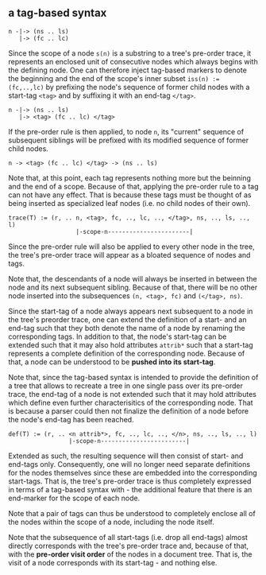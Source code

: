 
<!-- ======================================================================= -->
## a tag-based syntax

```
n -|-> (ns .. ls)
   |-> (fc .. lc)
```

Since the scope of a node `s(n)` is a substring to a tree's pre-order trace, it
represents an enclosed unit of consecutive nodes which always begins with the
defining node. One can therefore inject tag-based markers to denote the beginning
and the end of the scope's inner subset `iss(n) := (fc,..,lc)` by prefixing the
node's sequence of former child nodes with a start-tag `<tag>` and by suffixing
it with an end-tag `</tag>`.

```
n -|-> (ns .. ls)
   |-> <tag> (fc .. lc) </tag>
```

If the pre-order rule is then applied, to node `n`, its "current" sequence of
subsequent siblings will be prefixed with its modified sequence of former child
nodes.

```
n -> <tag> (fc .. lc) </tag> -> (ns .. ls)
```

Note that, at this point, each tag represents nothing more but the beinning and
the end of a scope. Because of that, applying the pre-order rule to a tag can
not have any effect. That is because these tags must be thought of as being
inserted as specialized leaf nodes (i.e. no child nodes of their own).

```
trace(T) := (r, .. n, <tag>, fc, .., lc, .., </tag>, ns, .., ls, .., l)
                   |-scope-n-----------------------|
```

Since the pre-order rule will also be applied to every other node in the tree,
the tree's pre-order trace will appear as a bloated sequence of nodes and tags.

Note that, the descendants of a node will always be inserted in between the
node and its next subsequent sibling. Because of that, there will be no other
node inserted into the subsequences `(n, <tag>, fc)` and `(</tag>, ns)`.

Since the start-tag of a node always appears next subsequent to a node in the
tree's preorder trace, one can extend the definition of a start- and an end-tag
such that they both denote the name of a node by renaming the corresponding
tags. In addition to that, the node's start-tag can be extended such that it
may also hold attributes `attrib*` such that a start-tag represents a complete
definition of the corresponding node. Because of that, a node can be understood
to be **pushed into its start-tag**.

Note that, since the tag-based syntax is intended to provide the definition of
a tree that allows to recreate a tree in one single pass over its pre-order
trace, the end-tag of a node is not extended such that it may hold attributes
which define even further characterisitics of the corresponding node. That is
because a parser could then not finalize the definition of a node before the
node's end-tag has been reached.

```
def(T) := (r, .. <n attrib*>, fc, .., lc, .., </n>, ns, .., ls, .., l)
                 |-scope-n------------------------|
```

Extended as such, the resulting sequence will then consist of start- and
end-tags only. Consequently, one will no longer need separate definitions for
the nodes themselves since these are embedded into the corresponding start-tags.
That is, the tree's pre-order trace is thus completely expressed in terms of a
tag-based syntax with - the additional feature that there is an end-marker for
the scope of each node.

Note that a pair of tags can thus be understood to completely enclose all of
the nodes within the scope of a node, including the node itself.

Note that the subsequence of all start-tags (i.e. drop all end-tags) almost
directly corresponds with the tree's pre-order trace and, because of that,
with the **pre-order visit order** of the nodes in a document tree. That is,
the visit of a node corresponds with its start-tag - and nothing else.
